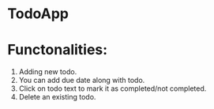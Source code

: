 # TodoApp

# Functonalities:

1. Adding new todo.
2. You can add due date along with todo.
3. Click on todo text to mark it as completed/not completed.
4. Delete an existing todo.